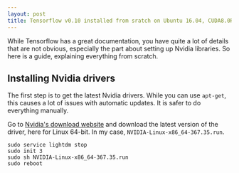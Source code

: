 ```yaml
---
layout: post
title: Tensorflow v0.10 installed from sratch on Ubuntu 16.04, CUDA8.0RC+Patch, cuDNN5.1 with a 1080GTX
---
```


While Tensorflow has a great documentation, you have quite a lot of details that are not obvious, especially the part about setting up Nvidia libraries. So here is a guide, explaining everything from scratch.

## Installing Nvidia drivers

The first step is to get the latest Nvidia drivers. While you can use `apt-get`, this causes a lot of issues with automatic updates. It is safer to do everything manually.

Go to [Nvidia's download website](http://www.nvidia.fr/Download/index.aspx) and download the latest version of the driver, here for Linux 64-bit. In my case, `NVIDIA-Linux-x86_64-367.35.run`.

```
sudo service lightdm stop
sudo init 3
sudo sh NVIDIA-Linux-x86_64-367.35.run
sudo reboot
```
